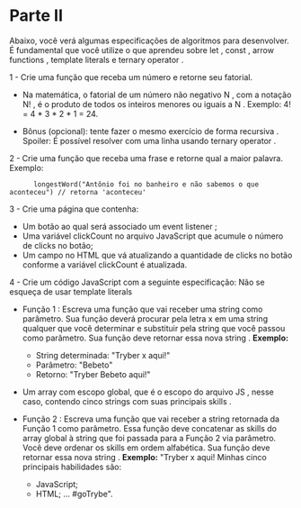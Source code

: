 # Parte II

Abaixo, você verá algumas especificações de algoritmos para desenvolver. É fundamental que você utilize o que aprendeu sobre let , const , arrow functions , template literals e ternary operator .

1 - Crie uma função que receba um número e retorne seu fatorial.

* Na matemática, o fatorial de um número não negativo N , com a notação N! , é o produto de todos os inteiros menores ou iguais a N . Exemplo: 4! = 4 * 3 * 2 * 1 = 24.

* Bônus (opcional): tente fazer o mesmo exercício de forma recursiva . Spoiler: É possível resolver com uma linha usando ternary operator .

2 - Crie uma função que receba uma frase e retorne qual a maior palavra.
Exemplo:
```
      longestWord("Antônio foi no banheiro e não sabemos o que aconteceu") // retorna 'aconteceu'
```

3 - Crie uma página que contenha:
* Um botão ao qual será associado um event listener ;
* Uma variável clickCount no arquivo JavaScript que acumule o número de clicks no botão;
* Um campo no HTML que vá atualizando a quantidade de clicks no botão conforme a variável clickCount é atualizada.

4 - Crie um código JavaScript com a seguinte especificação:
Não se esqueça de usar template literals

* Função 1 : Escreva uma função que vai receber uma string como parâmetro. Sua função deverá procurar pela letra x em uma string qualquer que você determinar e substituir pela string que você passou como parâmetro. Sua função deve retornar essa nova string .
<strong>Exemplo:</strong>
  * String determinada: "Tryber x aqui!"
  * Parâmetro: "Bebeto"
  * Retorno: "Tryber Bebeto aqui!"
* Um array com escopo global, que é o escopo do arquivo JS , nesse caso, contendo cinco strings com suas principais skills .

* Função 2 : Escreva uma função que vai receber a string retornada da Função 1 como parâmetro. Essa função deve concatenar as skills do array global à string que foi passada para a Função 2 via parâmetro. Você deve ordenar os skills em ordem alfabética. Sua função deve retornar essa nova string .
<strong>Exemplo:</strong> "Tryber x aqui! Minhas cinco principais habilidades são:
  * JavaScript;
  * HTML; ... #goTrybe".
